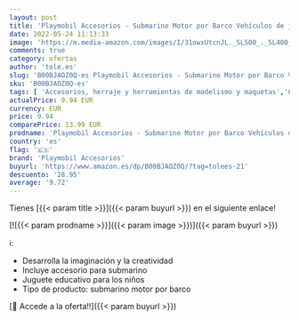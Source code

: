 ```yaml
---
layout: post
title: 'Playmobil Accesorios - Submarino Motor por Barco Vehículos de juguete  Color Azul  Playmobil 5159 '
date: 2022-05-24 11:13:33
image: 'https://m.media-amazon.com/images/I/31owxUtcnJL._SL500_._SL400_.jpg'
comments: true
category: ofertas
author: 'tole.es'
slug: 'B00BJAOZ0Q-es Playmobil Accesorios - Submarino Motor por Barco Vehículos...'
sku: 'B00BJAOZ0Q-es'
tags: [ 'Accesorios, herraje y herramientas de modelismo y maquetas','Costura y manualidades','Hogar y cocina','Juguetes','Juguetes y juegos','Modelismo y maquetas','Motores para modelismo','Muñecos y figuras','playmobil','playmobil accesorios','🇪🇸', ]
actualPrice: 9.94 EUR
currency: EUR
price: 9.94
comparePrice: 13.99 EUR
prodname: 'Playmobil Accesorios - Submarino Motor por Barco Vehículos de juguete  Color Azul  Playmobil 5159 '
country: 'es'
flag: '🇪🇸'
brand: 'Playmobil Accesorios'
buyurl: 'https://www.amazon.es/dp/B00BJAOZ0Q/?tag=tolees-21'
descuento: '28.95'
average: '9.72'
---
```


Tienes [{{< param title >}}]({{< param buyurl >}}) en el siguiente enlace!

[![{{< param prodname >}}]({{< param image >}})]({{< param buyurl >}})

ℹ️:

- Desarrolla la imaginación y la creatividad
- Incluye accesorio para submarino
- Juguete educativo para los niños
- Tipo de producto: submarino motor por barco

[🛒 Accede a la oferta!!]({{< param buyurl >}})
